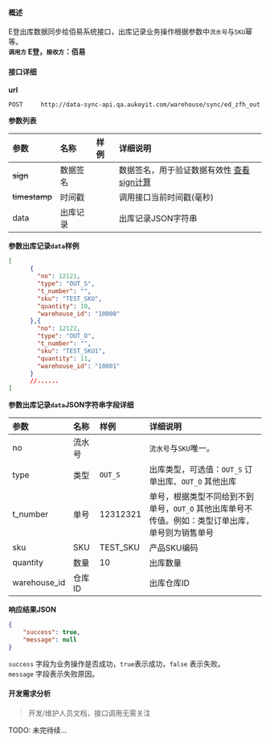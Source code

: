 #### 概述
E登出库数据同步给佰易系统接口，出库记录业务操作根据参数中`流水号`与`SKU`幂等。<br />
__`调用方` E登，`接收方`：佰易__

#### 接口详细

__url__

```text
POST     http://data-sync-api.qa.aukeyit.com/warehouse/sync/ed_zfh_out
```

__参数列表__

| 参数       | 名称     | 样例  | 详细说明                   |
|:----------|:--------|:-----|:--------------------------|
| ~~sign~~      | 数据签名 |      | 数据签名，用于验证数据有效性 [查看sign计算](/modules/data-init/sign_build) |
| ~~timestamp~~ | 时间戳   |      | 调用接口当前时间戳(毫秒)    |
| data      | 出库记录 |      | 出库记录JSON字符串         |

__参数出库记录`data`样例__

```json
[
      {
        "no": 12121,
        "type": "OUT_S",
        "t_number": "",
        "sku": "TEST_SKU",
        "quantity": 10,
        "warehouse_id": "10000"
      },{
        "no": 12122,
        "type": "OUT_O",
        "t_number": "",
        "sku": "TEST_SKU1",
        "quantity": 11,
        "warehouse_id": "10001"
      }
      //......
]
```

__参数出库记录`data`JSON字符串字段详细__

| 参数          | 名称    | 样例      | 详细说明                                                      |
|:-------------|:-------|:----------|:-------------------------------------------------------------|
| no             |  流水号      |           |  `流水号`与`SKU`唯一。                                                           |
| type         | 类型    | `OUT_S`   | 出库类型，可选值：`OUT_S` 订单出库、`OUT_O` 其他出库             |
| t_number     | 单号    | 12312321  | 单号，根据类型不同给到不到单号，`OUT_O` 其他出库单号不传值。例如：类型订单出库，单号则为销售单号 |
| sku          | SKU    | TEST_SKU  | 产品SKU编码                                                   |
| quantity     | 数量    | 10        | 出库数量                                                      |
| warehouse_id | 仓库ID  |           | 出库仓库ID                                                    |

__响应结果JSON__

```json
{
    "success": true,
    "message": null
}
```
`success` 字段为业务操作是否成功，`true`表示成功，`false` 表示失败。 <br />
`message` 字段表示失败原因。


#### 开发需求分析
> 开发/维护人员文档，接口调用无需关注

TODO: 未完待续...